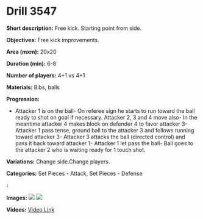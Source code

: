 # Drill 3547

**Short description:**
Free kick. Starting point from side.

**Objectives:**
Free kick improvements.

**Area (mxm):**
20x20

**Duration (min):**
6-8

**Number of players:**
4+1 vs 4+1

**Materials:**
Bibs, balls

**Progression:**
- Attacker 1 is on the ball- On referee sign he starts to run toward the ball ready to shot on goal if necessary. Attacker 2, 3 and 4 move also- In the meantime attacker 4 makes block on defender 4 to favor attacker 3- Attacker 1 pass tense, ground ball to the attacker 3 and follows running toward attacker 3- Attacker 3 attacks the ball (directed control) and pass it back toward attacker 1- Attacker 1 let pass the ball- Ball goes to the attacker 2 who is waiting ready for 1 touch shot.

**Variations:**
Change side.Change players.

**Categories:**
Set Pieces - Attack, Set Pieces - Defense

**:**


**Images:**
![](https://www.coachingfutsal.com/\images\fc09337e-89d3-4def-8402-a0c639725a11_free-kick-01.png)
![](https://www.coachingfutsal.com/\images\b39a0b50-176a-4867-b185-827068683608_free-kick.png)

**Videos:**
[Video Link](https://www.youtube.com/embed/8TV9fY0folg)

